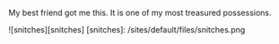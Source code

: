 My best friend got me this. It is one of my most treasured possessions.

![snitches][snitches] <!-- Images -->
[snitches]: /sites/default/files/snitches.png
